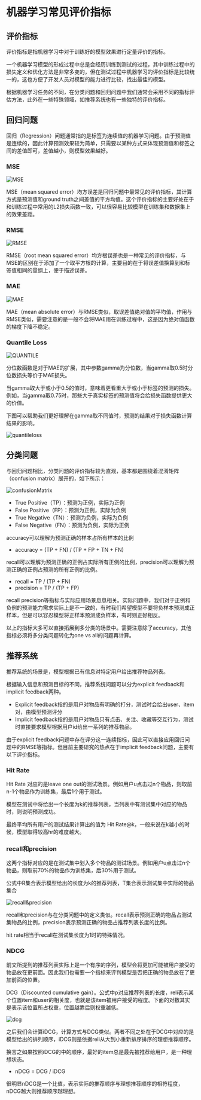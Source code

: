 # 机器学习常见评价指标

## 评价指标

评价指标是指机器学习中对于训练好的模型效果进行定量评价的指标。

一个机器学习模型的形成过程中总是会经历训练到测试的过程，其中训练过程中的损失定义和优化方法是非常多变的，但在测试过程中机器学习的评价指标是比较统一的，这也方便了开发人员对模型的能力进行比较，找出最佳的模型。

根据机器学习任务的不同，在分类问题和回归问题中我们通常会采用不同的指标评估方法，此外在一些特殊领域，如推荐系统也有一些独特的评价指标。

## 回归问题

回归（Regression）问题通常指的是标签为连续值的机器学习问题。由于预测值是连续的，因此计算预测效果较为简单，只需要以某种方式来体现预测值和标签之间的差值即可，差值越小，则模型效果越好。

### MSE

![MSE](../.gitbook/assets/mse.png)

MSE（mean squared error）均方误差是回归问题中最常见的评价指标，其计算方式是预测值和ground truth之间差值的平方均值。这个评价指标的主要好处在于和训练过程中常用的L2损失函数一致，可以很容易比较模型在训练集和数据集上的效果差距。

### RMSE

![RMSE](https://github.com/fff455/tech-share/tree/086252b9de3eb937d49342d555578ba0f3d3558a/MachineLearning/images/RMSE.png)

RMSE（root mean squared error）均方根误差也是一种常见的评价指标，与MSE的区别在于添加了一个取平方根的计算，主要目的在于将误差值换算到和标签值相同的量纲上，便于描述误差。

### MAE

![MAE](../.gitbook/assets/MAE.png)

MAE（mean absolute error）与RMSE类似，取误差值绝对值的平均值，作用与RMSE类似，需要注意的是一般不会将MAE用在训练过程中，这是因为绝对值函数的梯度下降不稳定。

### Quantile Loss

![QUANTILE](../.gitbook/assets/quantile.png)

分位数函数是对于MAE的扩展，其中参数gamma为分位数，当gamma取0.5时分位数损失等价于MAE损失。

当gamma取大于或小于0.5的值时，意味着更看重大于或小于标签的预测的损失。例如，当gamma取0.75时，那些大于真实标签的预测值将会给损失函数提供更大的价值。

下图可以帮助我们更好理解在gamma取不同值时，预测的结果对于损失函数计算结果的影响。

![quantileloss](../.gitbook/assets/quantile_loss.png)

## 分类问题

与回归问题相比，分类问题的评价指标较为直观，基本都是围绕着混淆矩阵（confusion matrix）展开的，如下所示：

![confusionMatrix](../.gitbook/assets/confusion_matrix.png)

* True Positive（TP）：预测为正例，实际为正例
* False Positive（FP）：预测为正例，实际为负例
* True Negative（TN）：预测为负例，实际为负例
* False Negative（FN）：预测为负例，实际为正例

accuracy可以理解为预测正确的样本占所有样本的比例

* accuracy = \(TP + FN\) / \(TP + FP + TN + FN\)

recall可以理解为预测正确的正例占实际所有正例的比例，precision可以理解为预测正确的正例占预测的所有正例的比例。

* recall = TP / \(TP + FN\)
* precision = TP / \(TP + FP\)

recall precision等指标与实际应用场景息息相关。实际问题中，我们对于正例和负例的预测能力需求实际上是不一致的，有时我们希望模型不要将负样本预测成正样本，但是可以容忍模型将正样本预测成负样本，有时则正好相反。

以上的指标大多可以直接拓展到多分类的场景中。需要注意除了accuracy，其他指标必须将多分类问题转化为one vs all的问题再计算。

## 推荐系统

推荐系统的场景是，模型根据已有信息对特定用户给出推荐物品列表。

根据输入信息和预测目标的不同，推荐系统问题可以分为explicit feedback和implicit feedback两种。

* Explicit feedback指的是用户对物品有明确的打分，测试时会给出user、item对，由模型预测评分
* Implicit feedback指的是用户对物品只有点击、关注、收藏等交互行为，测试时直接要求模型根据用户id给出一系列的推荐物品。

由于explicit feedback问题中存在评分这一连续指标，因此可以直接应用回归问题中的RMSE等指标。但目前主要研究的热点在于implicit feedback问题，主要有以下评价指标。

### Hit Rate

Hit Rate 对应的是leave one out的测试场景。例如用户u点击过n个物品，则取前n-1个物品作为训练集，最后1个用于测试。

模型在测试中将给出一个长度为k的推荐列表，当列表中有测试集中对应的物品时，则说明预测成功。

最终平均所有用户的测试结果计算出的值为 Hit Rate@k，一般来说在k越小的时候，模型取得较高hr的难度越大。

### recall和precision

这两个指标对应的是在测试集中划入多个物品的测试场景。例如用户u点击过n个物品，则取前70%的物品作为训练集，后30%用于测试。

公式中R集合表示模型给出的长度为k的推荐列表，T集合表示测试集中实际的物品集合

![recall&amp;precision](../.gitbook/assets/recall&precision.png)

recall和precision与在分类问题中的定义类似。recall表示预测正确的物品占测试集物品的比例，precision表示预测正确的物品占推荐列表长度的比例。

hit rate相当于recall在测试集长度为1时的特殊情况。

### NDCG

前文所提到的推荐列表实际上是一个有序的序列，模型会将更加可能被用户接受的物品放在更前面。因此我们也需要一个指标来评判模型是否把正确的物品放在了更加前面的位置。

DCG（Discounted cumulative gain）。公式中p对应推荐列表的长度，reli表示某个位置item和user的相关度，也就是该item被用户接受的程度。下面的对数其实是表示该位置所占权重，位置越靠后则权重越低。

![dcg](https://github.com/fff455/tech-share/tree/086252b9de3eb937d49342d555578ba0f3d3558a/MachineLearning/images/DCG.png)

之后我们会计算iDCG，计算方式与DCG类似。两者不同之处在于DCG中对应的是模型给出的排列顺序，iDCG则是依据reli从大到小重新排序排序的理想推荐顺序。

换言之如果按照iDCG的中的顺序，最好的item总是最先被推荐给用户，是一种理想状态。

* nDCG = DCG / iDCG

很明显nDCG是一个比值，表示实际的推荐顺序与理想推荐顺序的相符程度，nDCG越大则推荐顺序越理想。

